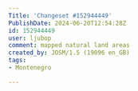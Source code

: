 ```yaml
---
Title: 'Changeset #152944449'
PublishDate: 2024-06-20T12:54:28Z
id: 152944449
user: ljubop
comment: mapped natural land areas
created_by: JOSM/1.5 (19096 en_GB)
tags:
- Montenegro

---
```

